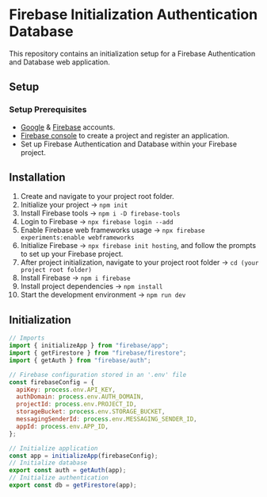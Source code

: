 # Firebase Initialization Authentication Database

This repository contains an initialization setup for a Firebase Authentication and Database web application.

## Setup

### Setup Prerequisites

- [Google](https://www.google.com/account/about/) & [Firebase](https://firebase.google.com/) accounts.
- [Firebase console](https://console.firebase.google.com/) to create a project and register an application.
- Set up Firebase Authentication and Database within your Firebase project.

## Installation

1. Create and navigate to your project root folder.
2. Initialize your project &rarr; `npm init`
3. Install Firebase tools &rarr; `npm i -D firebase-tools`
4. Login to Firebase &rarr; `npx firebase login --add`
5. Enable Firebase web frameworks usage &rarr; `npx firebase experiments:enable webframeworks`
6. Initialize Firebase &rarr; `npx firebase init hosting`, and follow the prompts to set up your Firebase project.
7. After project initialization, navigate to your project root folder &rarr; `cd (your project root folder)`
8. Install Firebase &rarr; `npm i firebase`
9. Install project dependencies &rarr; `npm install`
10. Start the development environment &rarr; `npm run dev`

## Initialization

```javascript
// Imports
import { initializeApp } from "firebase/app";
import { getFirestore } from "firebase/firestore";
import { getAuth } from "firebase/auth";

// Firebase configuration stored in an '.env' file
const firebaseConfig = {
  apiKey: process.env.API_KEY,
  authDomain: process.env.AUTH_DOMAIN,
  projectId: process.env.PROJECT_ID,
  storageBucket: process.env.STORAGE_BUCKET,
  messagingSenderId: process.env.MESSAGING_SENDER_ID,
  appId: process.env.APP_ID,
};

// Initialize application
const app = initializeApp(firebaseConfig);
// Initialize database
export const auth = getAuth(app);
// Initialize authentication
export const db = getFirestore(app);
```
